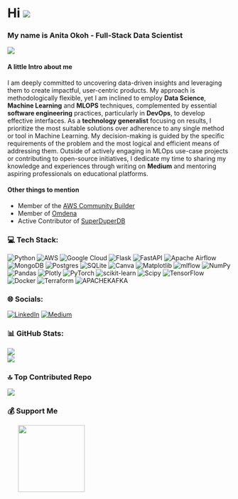# Hi ![](https://user-images.githubusercontent.com/18350557/176309783-0785949b-9127-417c-8b55-ab5a4333674e.gif)


### My name is Anita Okoh - Full-Stack Data Scientist 
<a href="https://www.github.com/anitaokoh" target="_blank" rel="noreferrer"><img
src="https://img.shields.io/github/followers/anitaokoh?logo=github&style=for-the-badge&color=0891b2&labelColor=1c1917" /></a>  


#### A little Intro about me
I am deeply committed to uncovering data-driven insights and leveraging them to create impactful, user-centric products. My approach is methodologically flexible, yet I am inclined to employ **Data Science**, **Machine Learning** and **MLOPS** techniques, complemented by essential **software engineering** practices, particularly in **DevOps**, to develop effective interfaces. As a **technology generalist** focusing on results, I prioritize the most suitable solutions over adherence to any single method or tool in Machine Learning. My decision-making is guided by the specific requirements of the problem and the most logical and efficient means of addressing them. Outside of actively engaging in MLOps use-case projects or contributing to open-source initiatives, I dedicate my time to sharing my knowledge and experiences through writing on **Medium** and mentoring aspiring professionals on educational platforms.

#### Other things to mention
- Member of the [AWS Community Builder](https://aws.amazon.com/developer/community/community-builders/)
- Member of [Omdena](https://www.omdena.com/)
- Active Contributor of [SuperDuperDB](https://github.com/SuperDuperDB/superduperdb)





### 💻 Tech Stack:
![Python](https://img.shields.io/badge/python-3670A0?style=flat&logo=python&logoColor=ffdd54) ![AWS](https://img.shields.io/badge/AWS-%23FF9900.svg?style=flat&logo=amazon-aws&logoColor=white) ![Google Cloud](https://img.shields.io/badge/GoogleCloud-%234285F4.svg?style=flat&logo=google-cloud&logoColor=white) ![Flask](https://img.shields.io/badge/flask-%23000.svg?style=flat&logo=flask&logoColor=white) ![FastAPI](https://img.shields.io/badge/FastAPI-005571?style=flat&logo=fastapi) ![Apache Airflow](https://img.shields.io/badge/Apache%20Airflow-017CEE?style=flat&logo=Apache%20Airflow&logoColor=white) ![MongoDB](https://img.shields.io/badge/MongoDB-%234ea94b.svg?style=flat&logo=mongodb&logoColor=white) ![Postgres](https://img.shields.io/badge/postgres-%23316192.svg?style=flat&logo=postgresql&logoColor=white) ![SQLite](https://img.shields.io/badge/sqlite-%2307405e.svg?style=flat&logo=sqlite&logoColor=white) ![Canva](https://img.shields.io/badge/Canva-%2300C4CC.svg?style=flat&logo=Canva&logoColor=white) ![Matplotlib](https://img.shields.io/badge/Matplotlib-%23ffffff.svg?style=flat&logo=Matplotlib&logoColor=black) ![mlflow](https://img.shields.io/badge/mlflow-%23d9ead3.svg?style=flat&logo=numpy&logoColor=blue) ![NumPy](https://img.shields.io/badge/numpy-%23013243.svg?style=flat&logo=numpy&logoColor=white) ![Pandas](https://img.shields.io/badge/pandas-%23150458.svg?style=flat&logo=pandas&logoColor=white) ![Plotly](https://img.shields.io/badge/Plotly-%233F4F75.svg?style=flat&logo=plotly&logoColor=white) ![PyTorch](https://img.shields.io/badge/PyTorch-%23EE4C2C.svg?style=flat&logo=PyTorch&logoColor=white) ![scikit-learn](https://img.shields.io/badge/scikit--learn-%23F7931E.svg?style=flat&logo=scikit-learn&logoColor=white) ![Scipy](https://img.shields.io/badge/SciPy-%230C55A5.svg?style=flat&logo=scipy&logoColor=%white) ![TensorFlow](https://img.shields.io/badge/TensorFlow-%23FF6F00.svg?style=flat&logo=TensorFlow&logoColor=white) ![Docker](https://img.shields.io/badge/docker-%230db7ed.svg?style=flat&logo=docker&logoColor=white) ![Terraform](https://img.shields.io/badge/terraform-%235835CC.svg?style=flat&logo=terraform&logoColor=white) ![APACHEKAFKA](https://img.shields.io/badge/apachekafka-231F20.svg?style=flat&logo=apachekafka&logoColor=white&color=%23231F20)

### 🌐 Socials:

[![LinkedIn](https://img.shields.io/badge/LinkedIn-%230077B5.svg?logo=linkedin&logoColor=white)](https://linkedin.com/in/anitaokoh) [![Medium](https://img.shields.io/badge/Medium-12100E?logo=medium&logoColor=white)](https://medium.com/@anitaokoh) 



### 📊 GitHub Stats:

![](https://github-readme-stats.vercel.app/api?username=anitaokoh&theme=react&hide_border=false&include_all_commits=true&count_private=true)<br/>
![](https://github-readme-stats.vercel.app/api/top-langs/?username=anitaokoh&theme=react&hide_border=false&include_all_commits=true&count_private=true&layout=compact)

### 🔝 Top Contributed Repo
![](https://github-contributor-stats.vercel.app/api?username=anitaokoh&limit=5&theme=dark&combine_all_yearly_contributions=true)

### 💰 Support Me

<ul style="list-style-type: none; margin: 0;">

<li style="display: inline-block; margin-right: 0.25rem;"><a href="https://www.ko-fi.com/anitaokoh"><img src="https://storage.ko-fi.com/cdn/kofi2.png?v=3" width="150"/></a></li>








